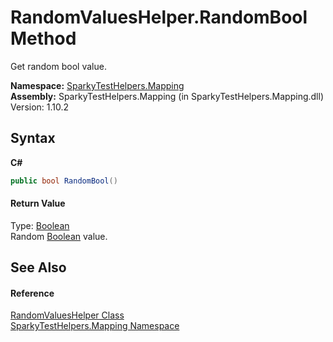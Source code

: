 # RandomValuesHelper.RandomBool Method 
 

Get random bool value.

**Namespace:**&nbsp;<a href="N_SparkyTestHelpers_Mapping.md">SparkyTestHelpers.Mapping</a><br />**Assembly:**&nbsp;SparkyTestHelpers.Mapping (in SparkyTestHelpers.Mapping.dll) Version: 1.10.2

## Syntax

**C#**<br />
``` C#
public bool RandomBool()
```


#### Return Value
Type: <a href="http://msdn2.microsoft.com/en-us/library/a28wyd50" target="_blank">Boolean</a><br />Random <a href="http://msdn2.microsoft.com/en-us/library/a28wyd50" target="_blank">Boolean</a> value.

## See Also


#### Reference
<a href="T_SparkyTestHelpers_Mapping_RandomValuesHelper.md">RandomValuesHelper Class</a><br /><a href="N_SparkyTestHelpers_Mapping.md">SparkyTestHelpers.Mapping Namespace</a><br />
